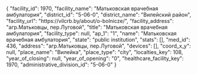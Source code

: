 {
    "facility_id": 1970,
    "facility_name": "Матьковская врачебная амбулатория",
    "district_id": "5-06-0",
    "district_name": "Вилейский район",
    "facility_url": "https:\/\/vilcrb.by\/about\/o-bolnicze\/",
    "facility_address": "агр.Матьковцы, пер.Луговой",
    "title": "Матьковская врачебная амбулатория",
    "facility_type": null,
    "ap_1": "1",
    "name": "Матьковская врачебная амбулатория",
    "state": "public institution",
    "stats": [],
    "med_id": 436,
    "address": "агр.Матьковцы, пер.Луговой",
    "devices": [],
    "coord_x_y": null,
    "place_name": "Вилейка",
    "place_type": "city",
    "localties_key": 108,
    "year_of_closing": null,
    "year_of_opening": "0",
    "healthcare_facility_key": 1970,
    "administrative_division_id": "5-06-0"
}